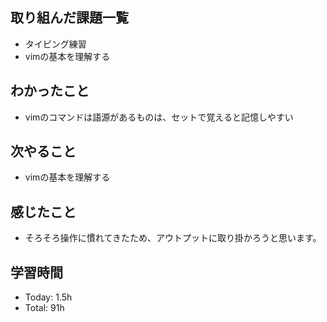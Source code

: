 ## 取り組んだ課題一覧
- タイピング練習
- vimの基本を理解する
## わかったこと
- vimのコマンドは語源があるものは、セットで覚えると記憶しやすい
## 次やること
- vimの基本を理解する
## 感じたこと
- そろそろ操作に慣れてきたため、アウトプットに取り掛かろうと思います。
## 学習時間
- Today: 1.5h
- Total: 91h
